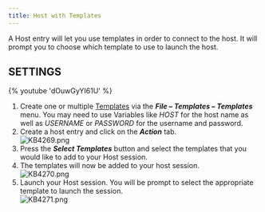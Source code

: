 ```yaml
---
title: Host with Templates
---
```

A Host entry will let you use templates in order to connect to the host. It will prompt you to choose which template to use to launch the host.

## SETTINGS

{% youtube 'dOuwGyYI61U' %}

1. Create one or multiple [Templates](https://help.remotedesktopmanager.com/file_templates.html) via the ***File – Templates – Templates*** menu. You may need to use Variables like $HOST$ for the host name as well as $USERNAME$ or $PASSWORD$ for the username and password.
1. Create a host entry and click on the ***Action*** tab.  
![KB4269.png](/img/en/kb/KB4269.png)
1. Press the ***Select Templates*** button and select the templates that you would like to add to your Host session.
1. The templates will now be added to your host session.  
![KB4270.png](/img/en/kb/KB4270.png)
1. Launch your Host session. You will be prompt to select the appropriate template to launch the session.  
![KB4271.png](/img/en/kb/KB4271.png)
